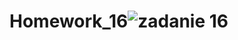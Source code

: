 # Homework_16![zadanie 16](https://user-images.githubusercontent.com/121878417/225748139-b884cfa5-3d52-430c-bcf7-66b91ddf61aa.png)

